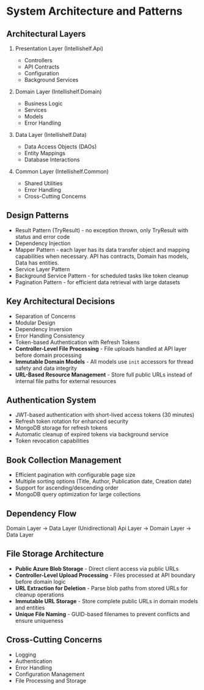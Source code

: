 # System Architecture and Patterns

## Architectural Layers
1. Presentation Layer (Intellishelf.Api)
   - Controllers
   - API Contracts
   - Configuration
   - Background Services

2. Domain Layer (Intellishelf.Domain)
   - Business Logic
   - Services
   - Models
   - Error Handling

3. Data Layer (Intellishelf.Data)
   - Data Access Objects (DAOs)
   - Entity Mappings
   - Database Interactions

4. Common Layer (Intellishelf.Common)
   - Shared Utilities
   - Error Handling
   - Cross-Cutting Concerns

## Design Patterns
- Result Pattern (TryResult) - no exception thrown, only TryResult with status and error code
- Dependency Injection
- Mapper Pattern - each layer has its data transfer object and mapping capabilities when necessary. API has contracts, Domain has models, Data has entities.
- Service Layer Pattern
- Background Service Pattern - for scheduled tasks like token cleanup
- Pagination Pattern - for efficient data retrieval with large datasets

## Key Architectural Decisions
- Separation of Concerns
- Modular Design
- Dependency Inversion
- Error Handling Consistency
- Token-based Authentication with Refresh Tokens
- **Controller-Level File Processing** - File uploads handled at API layer before domain processing
- **Immutable Domain Models** - All models use `init` accessors for thread safety and data integrity
- **URL-Based Resource Management** - Store full public URLs instead of internal file paths for external resources

## Authentication System
- JWT-based authentication with short-lived access tokens (30 minutes)
- Refresh token rotation for enhanced security
- MongoDB storage for refresh tokens
- Automatic cleanup of expired tokens via background service
- Token revocation capabilities

## Book Collection Management
- Efficient pagination with configurable page size
- Multiple sorting options (Title, Author, Publication date, Creation date)
- Support for ascending/descending order
- MongoDB query optimization for large collections

## Dependency Flow
Domain Layer → Data Layer (Unidirectional)
Api Layer → Domain Layer → Data Layer

## File Storage Architecture
- **Public Azure Blob Storage** - Direct client access via public URLs
- **Controller-Level Upload Processing** - Files processed at API boundary before domain logic
- **URL Extraction for Deletion** - Parse blob paths from stored URLs for cleanup operations
- **Immutable URL Storage** - Store complete public URLs in domain models and entities
- **Unique File Naming** - GUID-based filenames to prevent conflicts and ensure uniqueness

## Cross-Cutting Concerns
- Logging
- Authentication
- Error Handling
- Configuration Management
- File Processing and Storage
